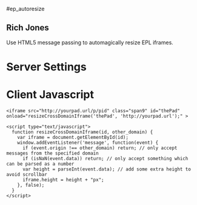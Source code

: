 #ep_autoresize
## Rich Jones

Use HTML5 message passing to automagically resize EPL iframes.

# Server Settings

# Client Javascript

    <iframe src="http://yourpad.url/p/pid" class="span9" id="thePad" onload="resizeCrossDomainIframe('thePad', 'http://yourpad.url');" >

    <script type="text/javascript">
      function resizeCrossDomainIframe(id, other_domain) {
        var iframe = document.getElementById(id);
        window.addEventListener('message', function(event) {
          if (event.origin !== other_domain) return; // only accept messages from the specified domain
          if (isNaN(event.data)) return; // only accept something which can be parsed as a number
          var height = parseInt(event.data); // add some extra height to avoid scrollbar
          iframe.height = height + "px";
        }, false);
      }
    </script>

